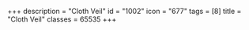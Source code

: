 +++
description = "Cloth Veil"
id = "1002"
icon = "677"
tags = [8]
title = "Cloth Veil"
classes = 65535
+++
